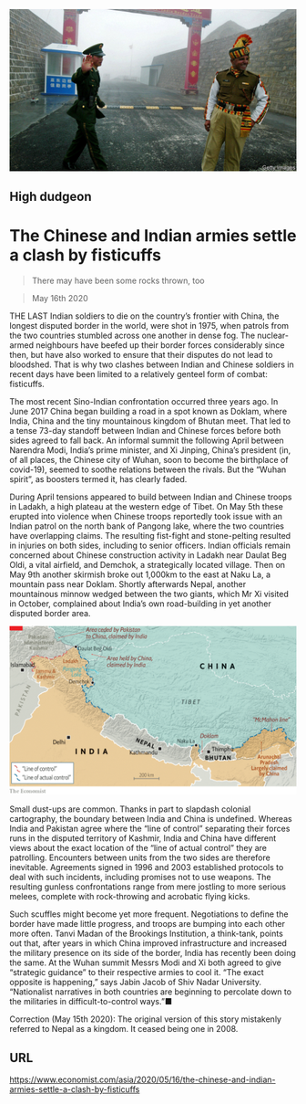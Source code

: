 ![](./images/20200516_ASP501.jpg)

## High dudgeon

# The Chinese and Indian armies settle a clash by fisticuffs

> There may have been some rocks thrown, too

> May 16th 2020

THE LAST Indian soldiers to die on the country’s frontier with China, the longest disputed border in the world, were shot in 1975, when patrols from the two countries stumbled across one another in dense fog. The nuclear-armed neighbours have beefed up their border forces considerably since then, but have also worked to ensure that their disputes do not lead to bloodshed. That is why two clashes between Indian and Chinese soldiers in recent days have been limited to a relatively genteel form of combat: fisticuffs.

The most recent Sino-Indian confrontation occurred three years ago. In June 2017 China began building a road in a spot known as Doklam, where India, China and the tiny mountainous kingdom of Bhutan meet. That led to a tense 73-day standoff between Indian and Chinese forces before both sides agreed to fall back. An informal summit the following April between Narendra Modi, India’s prime minister, and Xi Jinping, China’s president (in, of all places, the Chinese city of Wuhan, soon to become the birthplace of covid-19), seemed to soothe relations between the rivals. But the “Wuhan spirit”, as boosters termed it, has clearly faded.

During April tensions appeared to build between Indian and Chinese troops in Ladakh, a high plateau at the western edge of Tibet. On May 5th these erupted into violence when Chinese troops reportedly took issue with an Indian patrol on the north bank of Pangong lake, where the two countries have overlapping claims. The resulting fist-fight and stone-pelting resulted in injuries on both sides, including to senior officers. Indian officials remain concerned about Chinese construction activity in Ladakh near Daulat Beg Oldi, a vital airfield, and Demchok, a strategically located village. Then on May 9th another skirmish broke out 1,000km to the east at Naku La, a mountain pass near Doklam. Shortly afterwards Nepal, another mountainous minnow wedged between the two giants, which Mr Xi visited in October, complained about India’s own road-building in yet another disputed border area.



![](./images/20200516_ASM966_0.png)

Small dust-ups are common. Thanks in part to slapdash colonial cartography, the boundary between India and China is undefined. Whereas India and Pakistan agree where the “line of control” separating their forces runs in the disputed territory of Kashmir, India and China have different views about the exact location of the “line of actual control” they are patrolling. Encounters between units from the two sides are therefore inevitable. Agreements signed in 1996 and 2003 established protocols to deal with such incidents, including promises not to use weapons. The resulting gunless confrontations range from mere jostling to more serious melees, complete with rock-throwing and acrobatic flying kicks.

Such scuffles might become yet more frequent. Negotiations to define the border have made little progress, and troops are bumping into each other more often. Tanvi Madan of the Brookings Institution, a think-tank, points out that, after years in which China improved infrastructure and increased the military presence on its side of the border, India has recently been doing the same. At the Wuhan summit Messrs Modi and Xi both agreed to give “strategic guidance” to their respective armies to cool it. “The exact opposite is happening,” says Jabin Jacob of Shiv Nadar University. “Nationalist narratives in both countries are beginning to percolate down to the militaries in difficult-to-control ways.”■

Correction (May 15th 2020): The original version of this story mistakenly referred to Nepal as a kingdom. It ceased being one in 2008.

## URL

https://www.economist.com/asia/2020/05/16/the-chinese-and-indian-armies-settle-a-clash-by-fisticuffs
